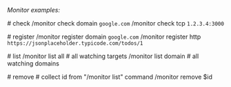 *Monitor examples:*

\# check
/monitor check domain `google.com`
/monitor check tcp `1.2.3.4:3000`

\# register
/monitor register domain `google.com`
/monitor register http `https://jsonplaceholder.typicode.com/todos/1`

\# list
/monitor list all \# all watching targets
/monitor list domain \# all watching domains

\# remove
\# collect id from "/monitor list" command
/monitor remove $id